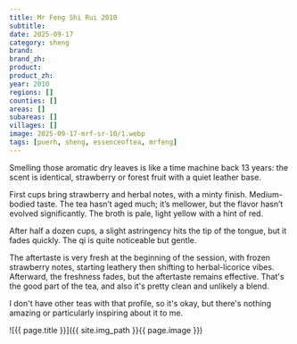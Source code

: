 ```yaml
---
title: Mr Feng Shi Rui 2010
subtitle: 
date: 2025-09-17
category: sheng
brand: 
brand_zh: 
product: 
product_zh: 
year: 2010
regions: []
counties: []
areas: []
subareas: []
villages: []
image: 2025-09-17-mrf-sr-10/1.webp
tags: [puerh, sheng, essenceoftea, mrfeng]
---
```


Smelling those aromatic dry leaves is like a time machine back 13 years: the scent is identical, strawberry or forest fruit with a quiet leather base.

First cups bring strawberry and herbal notes, with a minty finish. Medium-bodied taste.
The tea hasn’t aged much; it’s mellower, but the flavor hasn’t evolved significantly.
The broth is pale, light yellow with a hint of red.

After half a dozen cups, a slight astringency hits the tip of the tongue, but it fades quickly.
The qi is quite noticeable but gentle.

The aftertaste is very fresh at the beginning of the session, with frozen strawberry notes, starting leathery then shifting to herbal-licorice vibes.
Afterward, the freshness fades, but the aftertaste remains effective. That's the good part of the tea, and also it's pretty clean and unlikely a blend.

I don't have other teas with that profile, so it's okay, but there's nothing amazing or particularly inspiring about it to me.

![{{ page.title }}]({{ site.img_path }}{{ page.image }})